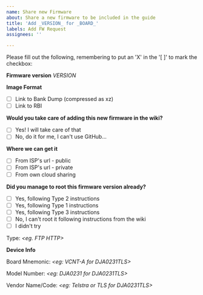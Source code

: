 ```yaml
---
name: Share new Firmware
about: Share a new firmware to be included in the guide
title: 'Add _VERSION_ for _BOARD_'
labels: Add FW Request
assignees: ''

---
```


Please fill out the following, remembering to put an 'X' in the '[ ]' to mark the checkbox:

**Firmware version**
_VERSION_

**Image Format**
- [ ] Link to Bank Dump (compressed as xz)
- [ ] Link to RBI

**Would you take care of adding this new firmware in the wiki?**
- [ ] Yes! I will take care of that
- [ ] No, do it for me, I can't use GitHub...

**Where we can get it**
- [ ] From ISP's url - public
- [ ] From ISP's url - private
- [ ] From own cloud sharing

**Did you manage to root this firmware version already?**
- [ ] Yes, following Type 2 instructions
- [ ] Yes, following Type 1 instructions
- [ ] Yes, following Type 3 instructions
- [ ] No, I can't root it following instructions from the wiki
- [ ] I didn't try

Type: _<eg. FTP HTTP>_

**Device Info**

Board Mnemonic: _<eg: VCNT-A for DJA0231TLS>_

Model Number: _<eg: DJA0231 for DJA0231TLS>_

Vendor Name/Code: _<eg: Telstra or TLS for DJA0231TLS>_

